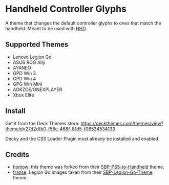 
# Handheld Controller Glyphs

A theme that changes the default controller glyphs to ones that match the handheld.
Meant to be used with [HHD](https://github.com/antheas/hhd).

## Supported Themes

 - Lenovo Legion Go
 - ASUS ROG Ally
 - AYANEO
 - GPD Win 3
 - GPD Win 4
 - GPG Win Mini
 - AOKZOE/ONEXPLAYER
 - Xbox Elite

## Install

Get it from the Deck Themes store:
https://deckthemes.com/themes/view?themeId=27d2dfb0-f58c-468f-81d5-f06534534133

Decky and the CSS Loader Plugin must already be installed and enabled.

## Credits

 - [honjow](https://github.com/honjow): this theme was forked from their [SBP-PS5-to-Handheld](https://github.com/honjow/SBP-PS5-to-Handheld) theme.
 - [frazse](https://github.com/frazse): Legion Go images taken from their [SBP-Legion-Go-Theme](https://github.com/frazse/SBP-Legion-Go-Theme) theme.
